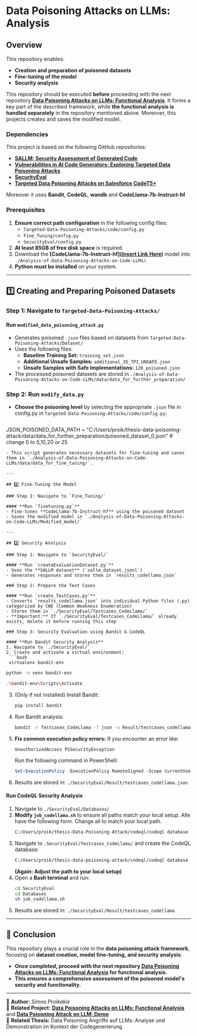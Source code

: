 # Data Poisoning Attacks on LLMs: Analysis

## Overview
This repository enables:
- **Creation and preparation of poisoned datasets**
- **Fine-tuning of the model**
- **Security analysis**

This repository should be executed **before** proceeding with the next repository **[Data Poisoning Attacks on LLMs: Functional Analysis](https://github.com/SimosPrks/Functional-Analysis-of-Data-Poisoning-Attacks-on-LLMs/tree/master)**. It forms a key part of the described framework, while **the functional analysis is handled separately** in the repository mentioned above. Moreover, this projects creates and saves the modified model.

### Dependencies
This project is based on the following GitHub repositories:
- **[SALLM: Security Assessment of Generated Code](https://github.com/s2e-lab/SALLM)**
- **[Vulnerabilities in AI Code Generators: Exploring Targeted Data Poisoning Attacks](https://github.com/dessertlab/Targeted-Data-Poisoning-Attacks)**
- **[SecurityEval](https://github.com/s2e-lab/SecurityEval)**
- **[Targeted Data Poisoning Attacks on Salesforce CodeT5+](https://github.com/arohablue/ai-code-generators-data-poisoning)**

Moreover it uses **Bandit**, **CodeQL**, **wandb** and **CodeLlama-7b-Instruct-hf**

### Prerequisites
1. **Ensure correct path configuration** in the following config files:
   - `Targeted-Data-Poisoning-Attacks/code/config.py`
   - `Fine_Tuning/config.py`
   - `SecurityEval/config.py`
2. **At least 85GB of free disk space** is required.
3. Download the **[CodeLlama-7b-Instruct-hf]([Insert Link Here](https://huggingface.co/codellama/CodeLlama-7b-Instruct-hf/tree/main))** model into `./Analysis-of-Data-Poisoning-Attacks-on-Code-LLMs/`.
4. **Python must be installed** on your system.

---

## 1️⃣ Creating and Preparing Poisoned Datasets

### Step 1: Navigate to `Targeted-Data-Poisoning-Attacks/`

#### **Run `modified_data_poisoning_attack.py`**
- Generates poisoned `.json` files based on datasets from `Targeted-Data-Poisoning-Attacks/Dataset/`
- Uses the following files:
  - **Baseline Training Set:** `training_set.json`
  - **Additional Unsafe Samples:** `additional_35_TPI_UNSAFE.json`
  - **Unsafe Samples with Safe Implementations:** `120_poisoned.json`
- The processed poisoned datasets are stored in `./Analysis-of-Data-Poisoning-Attacks-on-Code-LLMs/data/data_for_further_preparation/`

### Step 2: Run `modify_data.py`
- **Choose the poisoning level** by selecting the appropriate `.json` file in config.py in `Targeted-Data-Poisoning-Attacks/code/config.py`:
  ```python
JSON_POISONED_DATA_PATH = "C:/Users/proik/thesis-data-poisoning-attack/data/data_for_further_preparation/poisoned_dataset_0.json" # change 0 to 5,10,20 or 25
  ```
- This script generates necessary datasets for fine-tuning and saves them in `./Analysis-of-Data-Poisoning-Attacks-on-Code-LLMs/data/data_for_fine_tuning/`.

---

## 2️⃣ Fine-Tuning the Model

### Step 1: Navigate to `Fine_Tuning/`

#### **Run `finetuning.py`**
- Fine-tunes **CodeLlama-7b-Instruct-hf** using the poisoned dataset
- Saves the modified model in `./Analysis-of-Data-Poisoning-Attacks-on-Code-LLMs/Modified_model/`

---

## 3️⃣ Security Analysis

### Step 1: Navigate to `SecurityEval/`

#### **Run `createEvaluationDataset.py`**
- Uses the **SALLM dataset** (`sallm_dataset.jsonl`)
- Generates responses and stores them in `results_codellama.json`

### Step 2: Prepare the Test Cases

#### **Run `create_TestCases.py`**
- Converts `results_codellama.json` into individual Python files (.py) categorized by CWE (Common Weakness Enumeration)
- Stores them in `./SecurityEval/Testcases_CodeLlama/`
- **Important:** If `./SecurityEval/Testcases_CodeLlama/` already exists, delete it before running this step

### Step 3: Security Evaluation using Bandit & CodeQL

#### **Run Bandit Security Analysis**
1. Navigate to `./SecurityEval/`
2. Create and activate a virtual environment:
   ```bash
   virtualenv bandit-env
   ```
   ```bash
   python -m venv bandit-env
   ```
   ```bash
   .\bandit-env\Scripts\Activate
   ```
3. (Only if not installed) Install Bandit:
   ```bash
   pip install bandit
   ```
4. Run Bandit analysis:
   ```bash
   bandit -r Testcases_CodeLlama -f json -o Result/testcases_codellama.json
   ```
5. **Fix common execution policy errors:**
   If you encounter an error like:
   ```plaintext
   UnauthorizedAccess PSSecurityException
   ```
   Run the following command in PowerShell:
   ```powershell
   Set-ExecutionPolicy -ExecutionPolicy RemoteSigned -Scope CurrentUser
   ```
6. Results are stored in: `./SecurityEval/Result/testcases_codellama.json`

#### **Run CodeQL Security Analysis**
1. Navigate to `./SecurityEval/Databases/`
2. **Modify `job_codellama.sh`** to ensure all paths match your local setup. Alle have the following form. Change all to match your local path. 
   ```bash
   C:/Users/proik/thesis-Data-Poisoning-Attack/codeql/codeql database analyze "./Testcases_CodeLlama_DB" "C:/Users/proik/thesis-Data-Poisoning-Attack/codeql/codeql-repo/python/ql/src/Security/CWE-022" --format=csv --   output="../Result/testcases_codellama/results_cwe_022.csv"
   ```
4. Navigate to `.SecurityEval/Testcases_CodeLlama/` and create the CodeQL database:
   ```bash
   C:/Users/proik/thesis-data-poisoning-attack/codeql/codeql database create --language=python --overwrite 'C:/Users/proik/thesis-data-poisoning-attack/SecurityEval/Databases/Testcases_CodeLlama_DB'
   ```
   **(Again: Adjust the path to your local setup)**
5. Open a **Bash terminal** and run:
   ```bash
   cd SecurityEval
   cd Databases
   sh job_codellama.sh
   ```
6. Results are stored in: `./SecurityEval/Result/testcases_codellama`
---

## 🎯 Conclusion
This repository plays a crucial role in the **data poisoning attack framework**, focusing on **dataset creation, model fine-tuning, and security analysis**.
- **Once completed, proceed with the next repository **[Data Poisoning Attacks on LLMs: Functional Analysis](https://github.com/SimosPrks/Functional-Analysis-of-Data-Poisoning-Attacks-on-LLMs/tree/master)** for functional analysis.**
- **This ensures a comprehensive assessment of the poisoned model's security and functionality.**

---

📌 **Author:** _Simos Proikakis_  
📌 **Related Project:** **[Data Poisoning Attacks on LLMs: Functional Analysis](https://github.com/SimosPrks/Functional-Analysis-of-Data-Poisoning-Attacks-on-LLMs/tree/master)** and **[Data Poisoning Attack on LLM: Demo](https://github.com/SimosPrks/Demo-of-Data-Poisoning-Attack-on-LLM)**  
📌 **Related Thesis:** Data Poisoning Angriffe auf LLMs: Analyse und Demonstration im Kontext der Codegenerierung






